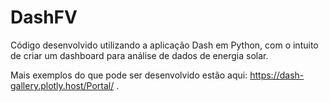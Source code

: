 # DashFV

Código desenvolvido utilizando a aplicação Dash em Python, com o intuito de criar um dashboard para análise de dados de energia solar. 

Mais exemplos do que pode ser desenvolvido estão aqui: https://dash-gallery.plotly.host/Portal/ .
